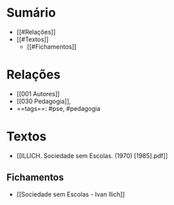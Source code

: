 # Sumário
- [[#Relações]]
- [[#Textos]]
	- [[#Fichamentos]]
# Relações
- [[001 Autores]]
- [[030 Pedagogia]], 
- ==tags==: #pse, #pedagogia 
# Textos
-  [[ILLICH. Sociedade sem Escolas. (1970) [1985].pdf]]
## Fichamentos 
- [[Sociedade sem Escolas - Ivan Ilich]]

